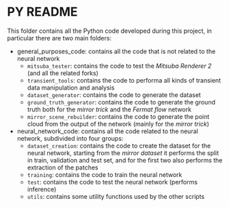 # PY README #

This folder contains all the Python code developed during this project, in particular there are two main folders:
* general_purposes_code: contains all the code that is not related to the neural network
  * `mitsuba_tester`: contains the code to test the *Mitsuba Renderer 2* (and all the related forks)
  * `transient_tools`: contains the code to performa all kinds of transient data manipulation and analysis
  * `dataset_generator`: contains the code to generate the dataset
  * `ground_truth_generator`: contains the code to generate the ground truth both for the *mirror trick* and the *Fermat flow* network
  * `mirror_scene_rebuilder`: contains the code to generate the point cloud from the output of the network (mainly for the *mirror trick*)
* neural_network_code: contains all the code related to the neural network, subdivided into four groups:
  * `dataset_creation`: contains the code to create the dataset for the neural network, starting from the *mirror dataset* it performs the split in train, validation and test set, and for the first two also performs the extraction of the patches
  * `training`: contains the code to train the neural network
  * `test`: contains the code to test the neural network (performs inference)
  * `utils`: contains some utility functions used by the other scripts